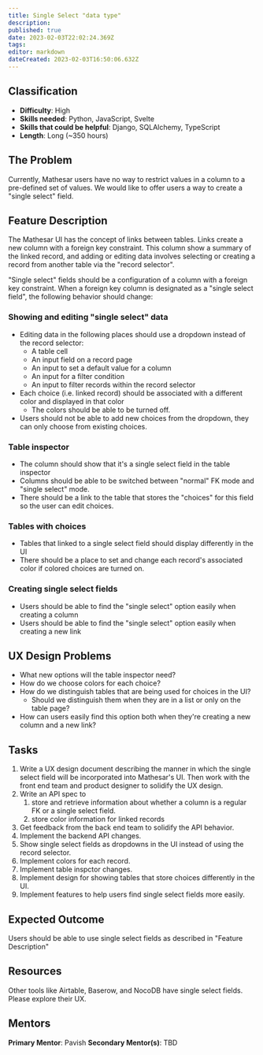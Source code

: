 ```yaml
---
title: Single Select "data type"
description: 
published: true
date: 2023-02-03T22:02:24.369Z
tags: 
editor: markdown
dateCreated: 2023-02-03T16:50:06.632Z
---
```


## Classification
- **Difficulty**: High
- **Skills needed**: Python, JavaScript, Svelte
- **Skills that could be helpful**: Django, SQLAlchemy, TypeScript
- **Length**: Long (~350 hours)

## The Problem
Currently, Mathesar users have no way to restrict values in a column to a pre-defined set of values. We would like to offer users a way to create a "single select" field.

## Feature Description
The Mathesar UI has the concept of links between tables. Links create a new column with a foreign key constraint. This column show a summary of the linked record, and adding or editing data involves selecting or creating a record from another table via the "record selector".

"Single select" fields should be a configuration of a column with a foreign key constraint. When a foreign key column is designated as a "single select field", the following behavior should change:

### Showing and editing "single select" data
- Editing data in the following places should use a dropdown instead of the record selector:
	- A table cell
  - An input field on a record page
  - An input to set a default value for a column
  - An input for a filter condition
  - An input to filter records within the record selector
- Each choice (i.e. linked record) should be associated with a different color and displayed in that color
  - The colors should be able to be turned off.
- Users should not be able to add new choices from the dropdown, they can only choose from existing choices.

### Table inspector
- The column should show that it's a single select field in the table inspector
- Columns should be able to be switched between "normal" FK mode and "single select" mode.
- There should be a link to the table that stores the "choices" for this field so the user can edit choices.

### Tables with choices
- Tables that linked to a single select field should display differently in the UI
- There should be a place to set and change each record's associated color if colored choices are turned on.

### Creating single select fields
- Users should be able to find the "single select" option easily when creating a column
- Users should be able to find the "single select" option easily when creating a new link

## UX Design Problems
- What new options will the table inspector need? 
- How do we choose colors for each choice?
- How do we distinguish tables that are being used for choices in the UI?
	- Should we distinguish them when they are in a list or only on the table page?
- How can users easily find this option both when they're creating a new column and a new link?

## Tasks
1. Write a UX design document describing the manner in which the single select field will be incorporated into Mathesar's UI. Then work with the front end team and product designer to solidify the UX design.
1. Write an API spec to 
    1. store and retrieve information about whether a column is a regular FK or a single select field.
    2. store color information for linked records
1. Get feedback from the back end team to solidify the API behavior.
1. Implement the backend API changes.
1. Show single select fields as dropdowns in the UI instead of using the record selector.
1. Implement colors for each record.
1. Implement table inspctor changes.
1. Implement design for showing tables that store choices differently in the UI.
1. Implement features to help users find single select fields more easily.

## Expected Outcome
Users should be able to use single select fields as described in "Feature Description"

## Resources
Other tools like Airtable, Baserow, and NocoDB have single select fields. Please explore their UX.

## Mentors
**Primary Mentor**: Pavish
**Secondary Mentor(s)**: TBD
